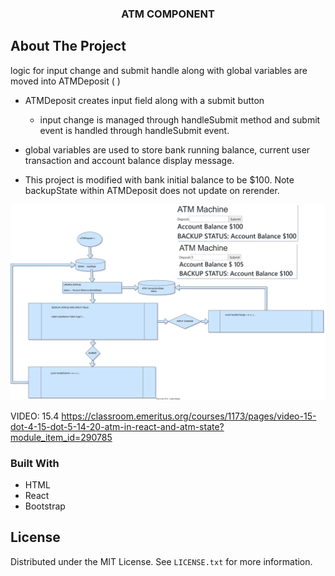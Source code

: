 




  <h3 align="center">ATM COMPONENT</h3>

## About The Project

logic for input change and submit handle along with global variables are moved into ATMDeposit ( )
- ATMDeposit creates input field along with a submit button
  - input change is managed through handleSubmit method and submit event is handled through handleSubmit event.
- global variables are used to store bank running balance, current user transaction and account balance display message.

- This project is modified with bank initial balance to be $100. Note backupState within ATMDeposit does not update on rerender.
  

![](assets/account.drawio.svg)



VIDEO: 15.4
https://classroom.emeritus.org/courses/1173/pages/video-15-dot-4-15-dot-5-14-20-atm-in-react-and-atm-state?module_item_id=290785

### Built With

- HTML
- React
- Bootstrap


## License

Distributed under the MIT License. See `LICENSE.txt` for more information.

